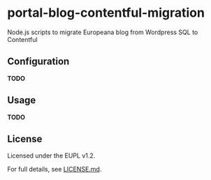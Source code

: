 # portal-blog-contentful-migration
Node.js scripts to migrate Europeana blog from Wordpress SQL to Contentful

## Configuration

**TODO**

## Usage

**TODO**

## License

Licensed under the EUPL v1.2.

For full details, see [LICENSE.md](LICENSE.md).
